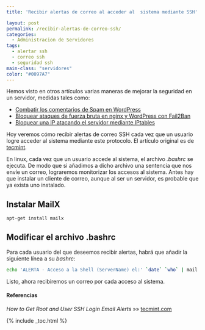```yaml
---
title: 'Recibir alertas de correo al acceder al  sistema mediante SSH'

layout: post
permalink: /recibir-alertas-de-correo-ssh/
categories:
  - Administracion de Servidores
tags:
  - alertar ssh
  - correo ssh
  - seguridad ssh
main-class: "servidores"
color: "#0097A7"
---
```

Hemos visto en otros artículos varias maneras de mejorar la seguridad en un servidor, medidas tales como:

  * [Combatir los comentarios de Spam en WordPress][1]
  * [Bloquear ataques de fuerza bruta en nginx y WordPress con Fail2Ban][2]
  * [Bloquear una IP atacando el servidor mediante IPtables][3]

Hoy veremos cómo recibir alertas de correo SSH cada vez que un usuario logre acceder al sistema mediante este protocolo. El artículo original es de <a href="http://www.tecmint.com" title="TecMint" target="_blank">tecmint</a>.

<!--ad-->

En linux, cada vez que un usuario accede al sistema, el archivo *.bashrc* se ejecuta. De modo que si añadimos a dicho archivo una sentencia que nos envíe un correo, lograremos monitorizar los accesos al sistema. Antes hay que instalar un cliente de correo, aunque al ser un servidor, es probable que ya exista uno instalado.

## Instalar MailX

```bash
apt-get install mailx

```

## Modificar el archivo .bashrc

Para cada usuario del que deseemos recibir alertas, habrá que añadir la siguiente línea a su *bashrc*:

```bash
echo 'ALERTA - Acceso a la Shell (ServerName) el:' `date` `who` | mail -s "Alerta: Acceso shell de `who | cut -d'(' -f2 | cut -d')' -f1`" correo@electrónico.com

```

Listo, ahora recibiremos un correo por cada acceso al sistema.

#### Referencias

*How to Get Root and User SSH Login Email Alerts* »» <a href="http://www.tecmint.com/get-root-ssh-login-email-alerts-in-linux" target="_blank">tecmint.com</a>



 [1]: https://elbauldelprogramador.com/combatir-los-comentarios-de-spam-en-wordpress/ "Combatir los comentarios de spam en WordPress"
 [2]: https://elbauldelprogramador.com/bloquear-ataques-de-fuerza-bruta-en-nginx-y-wordpress-con-fail2ban/ "Bloquear ataques de fuerza bruta en Nginx y WordPress con Fail2Ban"
 [3]: https://elbauldelprogramador.com/bloquear-una-ip-atacanto-el-servidor-mediante-iptables/ "Bloquear una IP atacando el servidor mediante iptables"

{% include _toc.html %}

